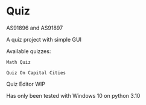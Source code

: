 # Quiz
AS91896 and AS91897

A quiz project with simple GUI

Available quizzes:

	Math Quiz

	Quiz On Capital Cities

Quiz Editor WIP

Has only been tested with Windows 10 on python 3.10
